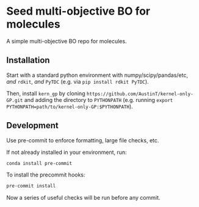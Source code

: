 # Seed multi-objective BO for molecules

A simple multi-objective BO repo for molecules.

## Installation

Start with a standard python environment with numpy/scipy/pandas/etc,
*and* `rdkit`, *and* `PyTDC` (e.g. via `pip install rdkit PyTDC`).

Then, install `kern_gp` by cloning
`https://github.com/AustinT/kernel-only-GP.git`
and adding the directory to `PYTHONPATH`
(e.g. running `export PYTHONPATH=path/to/kernel-only-GP:$PYTHONPATH`).

## Development

Use pre-commit to enforce formatting, large file checks, etc.

If not already installed in your environment, run:

```bash
conda install pre-commit
```

To install the precommit hooks:

```bash
pre-commit install
```

Now a series of useful checks will be run before any commit.
